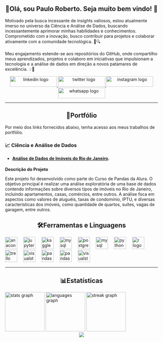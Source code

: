 <h2 align="center">🧔Olá, sou Paulo Roberto. Seja muito bem vindo! 👋</h2>

<p align="left">Motivado pela busca incessante de insights valiosos, estou atualmente imerso no universo da Ciência e Análise de Dados, buscando incessantemente aprimorar minhas habilidades e conhecimentos. Comprometido com a inovação, busco contribuir para projetos e colaborar ativamente com a comunidade tecnológica. 🚀🔍<br><br>Meu engajamento estende-se aos repositórios do GitHub, onde compartilho meus aprendizados, projetos e colaboro em iniciativas que impulsionam a tecnologia e a análise de dados em direção a novos patamares de excelência. 💡👥</p>

<div align="center">
  <a href="https://www.linkedin.com/in/prmmendes/" target="_blank">
    <img src="https://raw.githubusercontent.com/maurodesouza/profile-readme-generator/master/src/assets/icons/social/linkedin/default.svg" width="155" height="35" alt="linkedin logo"  />
  </a>
  <a href="https://twitter.com/paulormoreiram" target="_blank">
    <img src="https://raw.githubusercontent.com/maurodesouza/profile-readme-generator/master/src/assets/icons/social/twitter/default.svg" width="155" height="35" alt="twitter logo"  />
  </a>
  <a href="https://www.instagram.com/profpaulomendes/" target="_blank">
    <img src="https://raw.githubusercontent.com/maurodesouza/profile-readme-generator/master/src/assets/icons/social/instagram/default.svg" width="155" height="35" alt="instagram logo"  />
  </a>
  <a href="https://wa.me/5535998818597" target="_blank">
    <img src="https://raw.githubusercontent.com/maurodesouza/profile-readme-generator/master/src/assets/icons/social/whatsapp/default.svg" width="155" height="35" alt="whatsapp logo"  />
  </a>
</div>

---

<h2 align="center">🔗Portfólio</h2>

<p align="left">Por meio dos links fornecidos abaixo, tenha acesso aos meus trabalhos de portfólio.</p>

<h3> 📈 Ciência e Análise de Dados</h3>

- #### [Análise de Dados de Imóveis do Rio de Janeiro](https://github.com/prmmendes/DS_Imobiliaria).

**Descrição do Projeto**

Este projeto foi desenvolvido como parte do Curso de Pandas da Alura. O objetivo principal é realizar uma análise exploratória de uma base de dados contendo informações sobre diversos tipos de imóveis no Rio de Janeiro, incluindo apartamentos, casas, comércios, entre outros. A análise foca em aspectos como valores de aluguéis, taxas de condomínio, IPTU, e diversas características dos imóveis, como quantidade de quartos, suítes, vagas de garagem, entre outros.


<h2 align="center">🛠Ferramentas e Linguagens</h2>

<div align="left">
  <img src="https://cdn.jsdelivr.net/gh/devicons/devicon/icons/anaconda/anaconda-original.svg" height="40" alt="anaconda logo"  />
  <img width="12" />
  <img src="https://cdn.jsdelivr.net/gh/devicons/devicon/icons/jupyter/jupyter-original.svg" height="40" alt="jupyter logo"  />
  <img width="12" />
  <img src="https://cdn.jsdelivr.net/gh/devicons/devicon/icons/kaggle/kaggle-original.svg" height="40" alt="kaggle logo"  />
  <img width="12" />
  <img src="https://cdn.jsdelivr.net/gh/devicons/devicon/icons/mysql/mysql-original.svg" height="40" alt="mysql logo"  />
  <img width="12" />
  <img src="https://cdn.jsdelivr.net/gh/devicons/devicon/icons/postgresql/postgresql-original.svg" height="40" alt="postgresql logo"  />
  <img width="12" />
  <img src="https://cdn.jsdelivr.net/gh/devicons/devicon@latest/icons/dbeaver/dbeaver-original.svg" height="40" alt="mysql logo"  />
  <img width="12" />
  <img src="https://cdn.jsdelivr.net/gh/devicons/devicon/icons/python/python-original.svg" height="40" alt="python logo"  />
  <img width="12" />
  <img src="https://cdn.jsdelivr.net/gh/devicons/devicon/icons/r/r-original.svg" height="40" alt="r logo"  />
  <img width="12" />
  <img src="https://cdn.jsdelivr.net/gh/devicons/devicon/icons/trello/trello-plain.svg" height="40" alt="trello logo"  />
  <img width="12" />
  <img src="https://cdn.jsdelivr.net/gh/devicons/devicon/icons/visualstudio/visualstudio-plain.svg" height="40" alt="visualstudio logo"  />
  <img width="12" />
  <img src="https://cdn.simpleicons.org/pandas/150458" height="40" alt="pandas logo"  />
  <img width="12" />
  <img src="https://cdn.jsdelivr.net/gh/devicons/devicon@latest/icons/numpy/numpy-original.svg" height="40" alt="pandas logo"  />
  <img width="12" />
  <img src="https://cdn.jsdelivr.net/gh/devicons/devicon@latest/icons/matplotlib/matplotlib-original.svg" height="40" alt="visualstudio logo"/>  
  <img width="12" />
 </div>

---

<h2 align="center">📊Estatísticas</h2>

<div align="left">
  <img src="https://github-readme-stats.vercel.app/api?username=prmmendes&hide_title=false&hide_rank=false&show_icons=true&include_all_commits=true&count_private=true&disable_animations=false&theme=highcontrast&locale=pt-br&hide_border=false&order=1&custom_title=Estat%C3%ADsticas%20gerais" height="130" alt="stats graph"  />
  <img src="https://github-readme-stats.vercel.app/api/top-langs?username=prmmendes&locale=pt-br&hide_title=false&layout=compact&card_width=320&langs_count=5&theme=highcontrast&hide_border=false&order=2&custom_title=Linguagens" height="130" alt="languages graph"  />
  <img src="https://streak-stats.demolab.com?user=prmmendes&locale=pt-br&mode=daily&theme=highcontrast&hide_border=false&border_radius=5&order=3" height="130" alt="streak graph"  />
</div>

<div align="center">
  <img src="https://visitor-badge.laobi.icu/badge?page_id=prmmendes.prmmendes&right_color=darkgrey&left_text=Visitantes"  />
</div>

